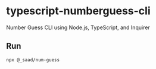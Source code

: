 # typescript-numberguess-cli

Number Guess CLI using Node.js, TypeScript, and Inquirer

## Run

```bash
npx @_saad/num-guess
```
